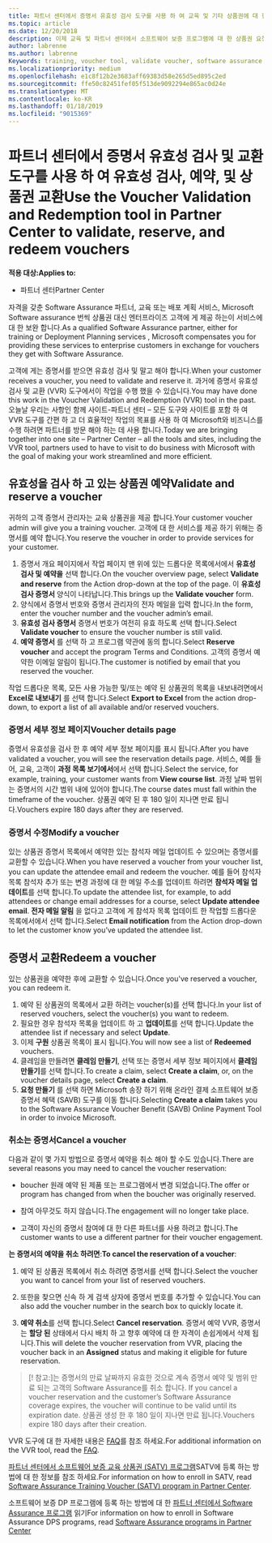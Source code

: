 ```yaml
---
title: 파트너 센터에서 증명서 유효성 검사 도구를 사용 하 여 교육 및 기타 상품권에 대 한 | 파트너 센터
ms.topic: article
ms.date: 12/20/2018
description: 이제 교육 및 파트너 센터에서 소프트웨어 보증 프로그램에 대 한 상품권 요청할 수 있습니다.
author: labrenne
ms.author: labrenne
Keywords: training, voucher tool, validate voucher, software assurance claims, DPS, SATV
ms.localizationpriority: medium
ms.openlocfilehash: e1c8f12b2e3683aff69383d58e265d5ed895c2ed
ms.sourcegitcommit: ffe50c82451fef05f513de9092294e865ac0d24e
ms.translationtype: MT
ms.contentlocale: ko-KR
ms.lasthandoff: 01/18/2019
ms.locfileid: "9015369"
---
```

# <a name="use-the-voucher-validation-and-redemption-tool-in-partner-center-to-validate-reserve-and-redeem-vouchers"></a><span data-ttu-id="f65a5-103">파트너 센터에서 증명서 유효성 검사 및 교환 도구를 사용 하 여 유효성 검사, 예약, 및 상품권 교환</span><span class="sxs-lookup"><span data-stu-id="f65a5-103">Use the Voucher Validation and Redemption tool in Partner Center to validate, reserve, and redeem vouchers</span></span> 

**<span data-ttu-id="f65a5-104">적용 대상:</span><span class="sxs-lookup"><span data-stu-id="f65a5-104">Applies to:</span></span>**

- <span data-ttu-id="f65a5-105">파트너 센터</span><span class="sxs-lookup"><span data-stu-id="f65a5-105">Partner Center</span></span>

<span data-ttu-id="f65a5-106">자격을 갖춘 Software Assurance 파트너, 교육 또는 배포 계획 서비스, Microsoft Software assurance 번씩 상품권 대신 엔터프라이즈 고객에 게 제공 하는이 서비스에 대 한 보완 합니다.</span><span class="sxs-lookup"><span data-stu-id="f65a5-106">As a qualified Software Assurance partner, either for training or Deployment Planning services , Microsoft compensates you for providing these services to enterprise customers in exchange for vouchers they get with Software Assurance.</span></span>

<span data-ttu-id="f65a5-107">고객에 게는 증명서를 받으면 유효성 검사 및 말고 해야 합니다.</span><span class="sxs-lookup"><span data-stu-id="f65a5-107">When your customer receives a voucher, you need to validate and reserve it.</span></span> <span data-ttu-id="f65a5-108">과거에 증명서 유효성 검사 및 교환 (VVR) 도구에서이 작업을 수행 했을 수 있습니다.</span><span class="sxs-lookup"><span data-stu-id="f65a5-108">You may have done this work in the Voucher Validation and Redemption (VVR) tool in the past.</span></span> <span data-ttu-id="f65a5-109">오늘날 우리는 사항인 함께 사이트-파트너 센터 – 모든 도구와 사이트를 포함 하 여 VVR 도구를 간편 하 고 더 효율적인 작업의 목표를 사용 하 여 Microsoft와 비즈니스를 수행 하려면 파트너를 방문 해야 하는 데 사용 합니다.</span><span class="sxs-lookup"><span data-stu-id="f65a5-109">Today we are bringing together into one site – Partner Center – all the tools and sites, including the VVR tool, partners used to have to visit to do business with Microsoft with the goal of making your work streamlined and more efficient.</span></span>

## <a name="validate-and-reserve-a-voucher"></a><span data-ttu-id="f65a5-110">유효성을 검사 하 고 있는 상품권 예약</span><span class="sxs-lookup"><span data-stu-id="f65a5-110">Validate and reserve a voucher</span></span>

<span data-ttu-id="f65a5-111">귀하의 고객 증명서 관리자는 교육 상품권을 제공 합니다.</span><span class="sxs-lookup"><span data-stu-id="f65a5-111">Your customer voucher admin will give you a training voucher.</span></span> <span data-ttu-id="f65a5-112">고객에 대 한 서비스를 제공 하기 위해는 증명서를 예약 합니다.</span><span class="sxs-lookup"><span data-stu-id="f65a5-112">You reserve the voucher in order to provide services for your customer.</span></span>

1. <span data-ttu-id="f65a5-113">증명서 개요 페이지에서 작업 페이지 맨 위에 있는 드롭다운 목록에서에서 **유효성 검사 및 예약을** 선택 합니다.</span><span class="sxs-lookup"><span data-stu-id="f65a5-113">On the voucher overview page, select **Validate and reserve** from the Action drop-down at the top of the page.</span></span> <span data-ttu-id="f65a5-114">이 **유효성 검사 증명서** 양식이 나타납니다.</span><span class="sxs-lookup"><span data-stu-id="f65a5-114">This brings up the **Validate voucher** form.</span></span>
2. <span data-ttu-id="f65a5-115">양식에서 증명서 번호와 증명서 관리자의 전자 메일을 입력 합니다.</span><span class="sxs-lookup"><span data-stu-id="f65a5-115">In the form, enter the voucher number and the voucher admin’s email.</span></span>
3. <span data-ttu-id="f65a5-116">**유효성 검사 증명서** 증명서 번호가 여전히 유효 하도록 선택 합니다.</span><span class="sxs-lookup"><span data-stu-id="f65a5-116">Select **Validate voucher** to ensure the voucher number is still valid.</span></span>
4. <span data-ttu-id="f65a5-117">**예약 증명서** 를 선택 하 고 프로그램 약관에 동의 합니다.</span><span class="sxs-lookup"><span data-stu-id="f65a5-117">Select **Reserve voucher** and accept the program Terms and Conditions.</span></span> <span data-ttu-id="f65a5-118">고객의 증명서 예약한 이메일 알림이 됩니다.</span><span class="sxs-lookup"><span data-stu-id="f65a5-118">The customer is notified by email that you reserved the voucher.</span></span>

<span data-ttu-id="f65a5-119">작업 드롭다운 목록, 모든 사용 가능한 및/또는 예약 된 상품권의 목록을 내보내려면에서 **Excel로 내보내기** 를 선택 합니다.</span><span class="sxs-lookup"><span data-stu-id="f65a5-119">Select **Export to Excel** from the action drop-down, to export a list of all available and/or reserved vouchers.</span></span>

### <a name="voucher-details-page"></a><span data-ttu-id="f65a5-120">증명서 세부 정보 페이지</span><span class="sxs-lookup"><span data-stu-id="f65a5-120">Voucher details page</span></span>

<span data-ttu-id="f65a5-121">증명서 유효성을 검사 한 후 예약 세부 정보 페이지를 표시 됩니다.</span><span class="sxs-lookup"><span data-stu-id="f65a5-121">After you have validated a voucher, you will see the reservation details page.</span></span> <span data-ttu-id="f65a5-122">서비스, 예를 들어, 교육, 고객이 **과정 목록 보기에서**에서 선택 합니다.</span><span class="sxs-lookup"><span data-stu-id="f65a5-122">Select the service, for example, training, your customer wants from **View course list**.</span></span>
<span data-ttu-id="f65a5-123">과정 날짜 범위는 증명서의 시간 범위 내에 있어야 합니다.</span><span class="sxs-lookup"><span data-stu-id="f65a5-123">The course dates must fall within the timeframe of the voucher.</span></span> <span data-ttu-id="f65a5-124">상품권 예약 된 후 180 일이 지나면 만료 됩니다.</span><span class="sxs-lookup"><span data-stu-id="f65a5-124">Vouchers expire 180 days after they are reserved.</span></span>

### <a name="modify-a-voucher"></a><span data-ttu-id="f65a5-125">증명서 수정</span><span class="sxs-lookup"><span data-stu-id="f65a5-125">Modify a voucher</span></span>

<span data-ttu-id="f65a5-126">있는 상품권 증명서 목록에서 예약한 있는 참석자 메일 업데이트 수 있으며는 증명서를 교환할 수 있습니다.</span><span class="sxs-lookup"><span data-stu-id="f65a5-126">When you have reserved a voucher from your voucher list, you can update the attendee email and redeem the voucher.</span></span> <span data-ttu-id="f65a5-127">예를 들어 참석자 목록 참석자 추가 또는 변경 과정에 대 한 메일 주소를 업데이트 하려면 **참석자 메일 업데이트**를 선택 합니다.</span><span class="sxs-lookup"><span data-stu-id="f65a5-127">To update the attendee list, for example, to add attendees or change email addresses for a course, select **Update attendee email**.</span></span> <span data-ttu-id="f65a5-128">**전자 메일 알림** 을 없다고 고객에 게 참석자 목록 업데이트 한 작업할 드롭다운 목록에서에서 선택 합니다.</span><span class="sxs-lookup"><span data-stu-id="f65a5-128">Select **Email notification** from the Action drop-down to let the customer know you’ve updated the attendee list.</span></span>

## <a name="redeem-a-voucher"></a><span data-ttu-id="f65a5-129">증명서 교환</span><span class="sxs-lookup"><span data-stu-id="f65a5-129">Redeem a voucher</span></span>

<span data-ttu-id="f65a5-130">있는 상품권을 예약한 후에 교환할 수 있습니다.</span><span class="sxs-lookup"><span data-stu-id="f65a5-130">Once you've reserved a voucher, you can redeem it.</span></span> 
1. <span data-ttu-id="f65a5-131">예약 된 상품권의 목록에서 교환 하려는 voucher(s)를 선택 합니다.</span><span class="sxs-lookup"><span data-stu-id="f65a5-131">In your list of reserved vouchers, select the voucher(s) you want to redeem.</span></span> 
2. <span data-ttu-id="f65a5-132">필요한 경우 참석자 목록을 업데이트 하 고 **업데이트**를 선택 합니다.</span><span class="sxs-lookup"><span data-stu-id="f65a5-132">Update the attendee list if necessary and select **Update**.</span></span>
3. <span data-ttu-id="f65a5-133">이제 **구원** 상품권 목록이 표시 됩니다.</span><span class="sxs-lookup"><span data-stu-id="f65a5-133">You will now see a list of **Redeemed** vouchers.</span></span>
4. <span data-ttu-id="f65a5-134">클레임을 만들려면 **클레임 만들기**, 선택 또는 증명서 세부 정보 페이지에서 **클레임 만들기**를 선택 합니다.</span><span class="sxs-lookup"><span data-stu-id="f65a5-134">To create a claim, select **Create a claim**, or, on the voucher details page, select **Create a claim**.</span></span>
5. <span data-ttu-id="f65a5-135">**요청 만들기** 를 선택 하면 Microsoft 송장 하기 위해 온라인 결제 소프트웨어 보증 증명서 혜택 (SAVB) 도구를 이동 합니다.</span><span class="sxs-lookup"><span data-stu-id="f65a5-135">Selecting **Create a claim** takes you to the Software Assurance Voucher Benefit (SAVB) Online Payment Tool in order to invoice Microsoft.</span></span>


### <a name="cancel-a-voucher"></a><span data-ttu-id="f65a5-136">취소는 증명서</span><span class="sxs-lookup"><span data-stu-id="f65a5-136">Cancel a voucher</span></span>

<span data-ttu-id="f65a5-137">다음과 같이 몇 가지 방법으로 증명서 예약을 취소 해야 할 수도 있습니다.</span><span class="sxs-lookup"><span data-stu-id="f65a5-137">There are several reasons you may need to cancel the voucher reservation:</span></span>

- <span data-ttu-id="f65a5-138">boucher 원래 예약 된 제품 또는 프로그램에서 변경 되었습니다.</span><span class="sxs-lookup"><span data-stu-id="f65a5-138">The offer or program has changed from when the boucher was originally reserved.</span></span>

- <span data-ttu-id="f65a5-139">참여 아무것도 하지 않습니다.</span><span class="sxs-lookup"><span data-stu-id="f65a5-139">The engagement will no longer take place.</span></span>

- <span data-ttu-id="f65a5-140">고객이 자신의 증명서 참여에 대 한 다른 파트너를 사용 하려고 합니다.</span><span class="sxs-lookup"><span data-stu-id="f65a5-140">The customer wants to use a different partner for their voucher engagement.</span></span>

<span data-ttu-id="f65a5-141">**는 증명서의 예약을 취소 하려면**:</span><span class="sxs-lookup"><span data-stu-id="f65a5-141">**To cancel the reservation of a voucher**:</span></span>

1. <span data-ttu-id="f65a5-142">예약 된 상품권 목록에서 취소 하려면 증명서를 선택 합니다.</span><span class="sxs-lookup"><span data-stu-id="f65a5-142">Select the voucher you want to cancel from your list of reserved vouchers.</span></span>

2. <span data-ttu-id="f65a5-143">또한을 찾으면 신속 하 게 검색 상자에 증명서 번호를 추가할 수 있습니다.</span><span class="sxs-lookup"><span data-stu-id="f65a5-143">You can also add the voucher number in the search box to quickly locate it.</span></span> 

3. <span data-ttu-id="f65a5-144">**예약 취소**를 선택 합니다.</span><span class="sxs-lookup"><span data-stu-id="f65a5-144">Select **Cancel reservation**.</span></span> <span data-ttu-id="f65a5-145">증명서 예약 VVR, 증명서는 **할당 된** 상태에서 다시 배치 하 고 향후 예약에 대 한 자격이 손쉽게에서 삭제 됩니다.</span><span class="sxs-lookup"><span data-stu-id="f65a5-145">This will delete the voucher reservation from VVR, placing the voucher back in an **Assigned** status and making it eligible for future reservation.</span></span>

>[! 참고:]<span data-ttu-id="f65a5-146">는 증명서의 만료 날짜까지 유효한 것으로 계속 증명서 예약 및 범위 만료 되는 고객의 Software Assurance를 취소 합니다.</span><span class="sxs-lookup"><span data-stu-id="f65a5-146"> If you cancel a voucher reservation and the customer’s Software Assurance coverage expires, the voucher will continue to be valid until its expiration date.</span></span> <span data-ttu-id="f65a5-147">상품권 생성 한 후 180 일이 지나면 만료 됩니다.</span><span class="sxs-lookup"><span data-stu-id="f65a5-147">Vouchers expire 180 days after their creation.</span></span>

<span data-ttu-id="f65a5-148">VVR 도구에 대 한 자세한 내용은 [FAQ](vvr-faq.md)를 참조 하세요.</span><span class="sxs-lookup"><span data-stu-id="f65a5-148">For additional information on the VVR tool, read the [FAQ](vvr-faq.md).</span></span>

<span data-ttu-id="f65a5-149">[파트너 센터에서 소프트웨어 보증 교육 상품권 (SATV) 프로그램](software-assurance-satv.md)SATV에 등록 하는 방법에 대 한 정보를 참조 하세요.</span><span class="sxs-lookup"><span data-stu-id="f65a5-149">For information on how to enroll in SATV, read [Software Assurance Training Voucher (SATV) program in Partner Center](software-assurance-satv.md).</span></span>

<span data-ttu-id="f65a5-150">소프트웨어 보증 DP 프로그램에 등록 하는 방법에 대 한 [파트너 센터에서 Software Assurance 프로그램](software-assurance-dps.md) 읽기</span><span class="sxs-lookup"><span data-stu-id="f65a5-150">For information on how to enroll in Software Assurance DPS programs, read [Software Assurance programs in Partner Center](software-assurance-dps.md)</span></span>

